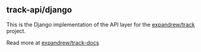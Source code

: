 ## track-api/django

This is the Django implementation of the API layer for the [expandrew/track](https://github.com/expandrew/track) project.

Read more at [expandrew/track-docs](http://docs.expandrew.com)